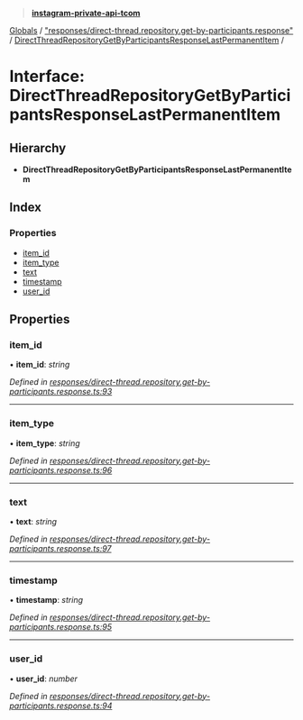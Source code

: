 > **[instagram-private-api-tcom](../README.md)**

[Globals](../README.md) / ["responses/direct-thread.repository.get-by-participants.response"](../modules/_responses_direct_thread_repository_get_by_participants_response_.md) / [DirectThreadRepositoryGetByParticipantsResponseLastPermanentItem](_responses_direct_thread_repository_get_by_participants_response_.directthreadrepositorygetbyparticipantsresponselastpermanentitem.md) /

# Interface: DirectThreadRepositoryGetByParticipantsResponseLastPermanentItem

## Hierarchy

* **DirectThreadRepositoryGetByParticipantsResponseLastPermanentItem**

## Index

### Properties

* [item_id](_responses_direct_thread_repository_get_by_participants_response_.directthreadrepositorygetbyparticipantsresponselastpermanentitem.md#item_id)
* [item_type](_responses_direct_thread_repository_get_by_participants_response_.directthreadrepositorygetbyparticipantsresponselastpermanentitem.md#item_type)
* [text](_responses_direct_thread_repository_get_by_participants_response_.directthreadrepositorygetbyparticipantsresponselastpermanentitem.md#text)
* [timestamp](_responses_direct_thread_repository_get_by_participants_response_.directthreadrepositorygetbyparticipantsresponselastpermanentitem.md#timestamp)
* [user_id](_responses_direct_thread_repository_get_by_participants_response_.directthreadrepositorygetbyparticipantsresponselastpermanentitem.md#user_id)

## Properties

###  item_id

• **item_id**: *string*

*Defined in [responses/direct-thread.repository.get-by-participants.response.ts:93](https://github.com/cuonglnhust/instagram-private-api-tcom/blob/3e16058/src/responses/direct-thread.repository.get-by-participants.response.ts#L93)*

___

###  item_type

• **item_type**: *string*

*Defined in [responses/direct-thread.repository.get-by-participants.response.ts:96](https://github.com/cuonglnhust/instagram-private-api-tcom/blob/3e16058/src/responses/direct-thread.repository.get-by-participants.response.ts#L96)*

___

###  text

• **text**: *string*

*Defined in [responses/direct-thread.repository.get-by-participants.response.ts:97](https://github.com/cuonglnhust/instagram-private-api-tcom/blob/3e16058/src/responses/direct-thread.repository.get-by-participants.response.ts#L97)*

___

###  timestamp

• **timestamp**: *string*

*Defined in [responses/direct-thread.repository.get-by-participants.response.ts:95](https://github.com/cuonglnhust/instagram-private-api-tcom/blob/3e16058/src/responses/direct-thread.repository.get-by-participants.response.ts#L95)*

___

###  user_id

• **user_id**: *number*

*Defined in [responses/direct-thread.repository.get-by-participants.response.ts:94](https://github.com/cuonglnhust/instagram-private-api-tcom/blob/3e16058/src/responses/direct-thread.repository.get-by-participants.response.ts#L94)*
